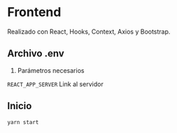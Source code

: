 # Frontend

Realizado con React, Hooks, Context, Axios y Bootstrap.

## Archivo .env

1. Parámetros necesarios

`REACT_APP_SERVER` Link al servidor

## Inicio

`yarn start`
